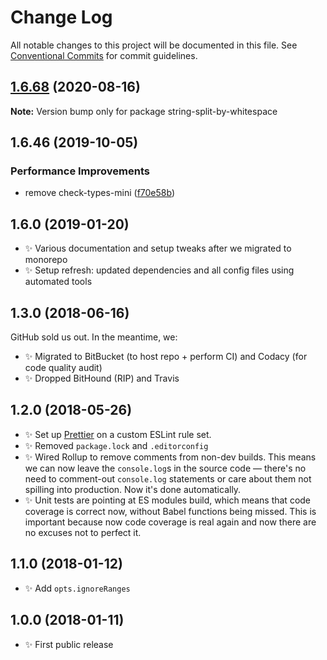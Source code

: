 # Change Log

All notable changes to this project will be documented in this file.
See [Conventional Commits](https://conventionalcommits.org) for commit guidelines.

## [1.6.68](https://gitlab.com/codsen/codsen/compare/string-split-by-whitespace@1.6.67...string-split-by-whitespace@1.6.68) (2020-08-16)

**Note:** Version bump only for package string-split-by-whitespace





## 1.6.46 (2019-10-05)

### Performance Improvements

- remove check-types-mini ([f70e58b](https://gitlab.com/codsen/codsen/commit/f70e58b))

## 1.6.0 (2019-01-20)

- ✨ Various documentation and setup tweaks after we migrated to monorepo
- ✨ Setup refresh: updated dependencies and all config files using automated tools

## 1.3.0 (2018-06-16)

GitHub sold us out. In the meantime, we:

- ✨ Migrated to BitBucket (to host repo + perform CI) and Codacy (for code quality audit)
- ✨ Dropped BitHound (RIP) and Travis

## 1.2.0 (2018-05-26)

- ✨ Set up [Prettier](https://prettier.io) on a custom ESLint rule set.
- ✨ Removed `package.lock` and `.editorconfig`
- ✨ Wired Rollup to remove comments from non-dev builds. This means we can now leave the `console.log`s in the source code — there's no need to comment-out `console.log` statements or care about them not spilling into production. Now it's done automatically.
- ✨ Unit tests are pointing at ES modules build, which means that code coverage is correct now, without Babel functions being missed. This is important because now code coverage is real again and now there are no excuses not to perfect it.

## 1.1.0 (2018-01-12)

- ✨ Add `opts.ignoreRanges`

## 1.0.0 (2018-01-11)

- ✨ First public release
